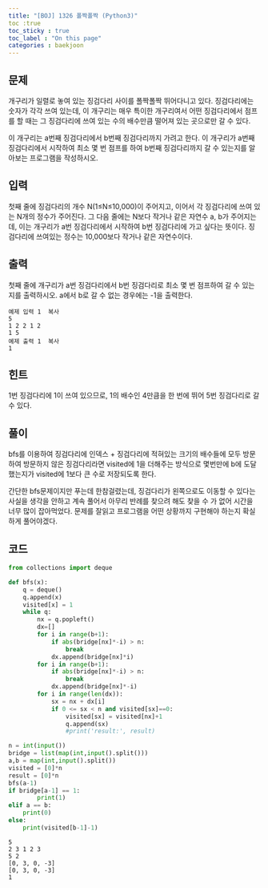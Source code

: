```yaml
---
title: "[BOJ] 1326 폴짝폴짝 (Python3)"
toc :true
toc_sticky : true
toc_label : "On this page"
categories : baekjoon
---
```



## 문제
개구리가 일렬로 놓여 있는 징검다리 사이를 폴짝폴짝 뛰어다니고 있다. 징검다리에는 숫자가 각각 쓰여 있는데, 이 개구리는 매우 특이한 개구리여서 어떤 징검다리에서 점프를 할 때는 그 징검다리에 쓰여 있는 수의 배수만큼 떨어져 있는 곳으로만 갈 수 있다.

이 개구리는 a번째 징검다리에서 b번째 징검다리까지 가려고 한다. 이 개구리가 a번째 징검다리에서 시작하여 최소 몇 번 점프를 하여 b번째 징검다리까지 갈 수 있는지를 알아보는 프로그램을 작성하시오.

## 입력
첫째 줄에 징검다리의 개수 N(1≤N≤10,000)이 주어지고, 이어서 각 징검다리에 쓰여 있는 N개의 정수가 주어진다. 그 다음 줄에는 N보다 작거나 같은 자연수 a, b가 주어지는 데, 이는 개구리가 a번 징검다리에서 시작하여 b번 징검다리에 가고 싶다는 뜻이다. 징검다리에 쓰여있는 정수는 10,000보다 작거나 같은 자연수이다.
## 출력
첫째 줄에 개구리가 a번 징검다리에서 b번 징검다리로 최소 몇 번 점프하여 갈 수 있는 지를 출력하시오. a에서 b로 갈 수 없는 경우에는 -1을 출력한다.

    예제 입력 1  복사
    5
    1 2 2 1 2
    1 5 
    예제 출력 1  복사
    1
## 힌트
1번 징검다리에 1이 쓰여 있으므로, 1의 배수인 4만큼을 한 번에 뛰어 5번 징검다리로 갈 수 있다.
## 풀이
bfs를 이용하여 징검다리에 인덱스 + 징검다리에 적혀있는 크기의 배수들에
모두 방문하여 방문하지 않은 징검다리라면 visited에 1을 더해주는 방식으로 몇번만에 b에 도달했는지가 visited에 1보다 큰 수로 저장되도록 한다.

간단한 bfs문제이지만 푸는데 한참걸렸는데, 징검다리가 왼쪽으로도 이동할 수 있다는 사실을 생각을 안하고 계속 풀어서 아무리 반례를 찾으려 해도 찾을 수 가 없어 시간을 너무 많이 잡아먹었다. 문제를 잘읽고 프로그램을 어떤 상황까지 구현해야 하는지 확실하게 풀어야겠다.

## 코드


```python
from collections import deque

def bfs(x):
    q = deque()
    q.append(x)
    visited[x] = 1
    while q:
        nx = q.popleft()
        dx=[]
        for i in range(b+1):
            if abs(bridge[nx]*-i) > n:
                break
            dx.append(bridge[nx]*i)
        for i in range(b+1):
            if abs(bridge[nx]*-i) > n:
                break
            dx.append(bridge[nx]*-i)
        for i in range(len(dx)):
            sx = nx + dx[i]
            if 0 <= sx < n and visited[sx]==0:
                visited[sx] = visited[nx]+1
                q.append(sx)
                #print('result:', result)

n = int(input())
bridge = list(map(int,input().split()))
a,b = map(int,input().split())
visited = [0]*n
result = [0]*n
bfs(a-1)
if bridge[a-1] == 1:
        print(1)
elif a == b:
    print(0)
else:
    print(visited[b-1]-1)

```

    5
    2 3 1 2 3
    5 2
    [0, 3, 0, -3]
    [0, 3, 0, -3]
    1

